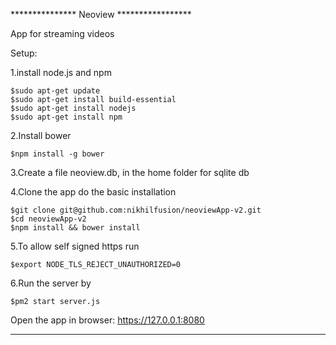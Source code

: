 *************** Neoview *****************


App for streaming videos

Setup: 

1.install node.js and npm

	$sudo apt-get update
	$sudo apt-get install build-essential
	$sudo apt-get install nodejs
	$sudo apt-get install npm

2.Install bower

	$npm install -g bower

3.Create a file neoview.db, in the home folder for sqlite db

4.Clone the app do the basic installation

	$git clone git@github.com:nikhilfusion/neoviewApp-v2.git
	$cd neoviewApp-v2
	$npm install && bower install

5.To allow self signed https run
	
	$export NODE_TLS_REJECT_UNAUTHORIZED=0

6.Run the server by

	$pm2 start server.js

Open the app in browser: https://127.0.0.1:8080

**********************************************